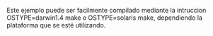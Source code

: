 Este ejemplo puede ser facilmente compilado mediante la intruccion OSTYPE=darwin1.4 make o OSTYPE=solaris make, dependiendo la plataforma que se esté utilizando.
